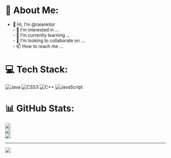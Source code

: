 # 💫 About Me:
- 👋 Hi, I’m @raiankitsr<br>- 👀 I’m interested in ...<br>- 🌱 I’m currently learning ...<br>- 💞️ I’m looking to collaborate on ...<br>- 📫 How to reach me ...


# 💻 Tech Stack:
![Java](https://img.shields.io/badge/java-%23ED8B00.svg?style=for-the-badge&logo=java&logoColor=white) ![CSS3](https://img.shields.io/badge/css3-%231572B6.svg?style=for-the-badge&logo=css3&logoColor=white) ![C++](https://img.shields.io/badge/c++-%2300599C.svg?style=for-the-badge&logo=c%2B%2B&logoColor=white) ![JavaScript](https://img.shields.io/badge/javascript-%23323330.svg?style=for-the-badge&logo=javascript&logoColor=%23F7DF1E)
# 📊 GitHub Stats:
![](https://github-readme-stats.vercel.app/api?username=raiankitsr&theme=dark&hide_border=false&include_all_commits=false&count_private=false)<br/>
![](https://github-readme-streak-stats.herokuapp.com/?user=raiankitsr&theme=dark&hide_border=false)<br/>
![](https://github-readme-stats.vercel.app/api/top-langs/?username=raiankitsr&theme=dark&hide_border=false&include_all_commits=false&count_private=false&layout=compact)

---
[![](https://visitcount.itsvg.in/api?id=raiankitsr&icon=0&color=0)](https://visitcount.itsvg.in)

<!-- Proudly created with GPRM ( https://gprm.itsvg.in ) -->
